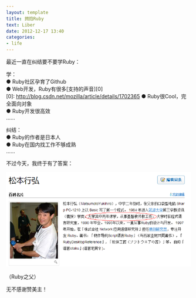 ```yaml
---
layout: template
title: 拥抱Ruby
text: Liber
date: 2012-12-17 13:40
categories:
- life
---
```

最近一直在纠结要不要学Ruby：  

学：  
    ● Ruby社区孕育了Github  
	● Web开发，Ruby有很多[支持的声音][0]  
[0]: http://blog.csdn.net/mozilla/article/details/1702365
	● Ruby很Cool，完全面向对象  
	● Ruby开发很高效  
	......  

纠结：  
	● Ruby的作者是日本人  
	● Ruby在国内找工作不够成熟  
	......  
  
不过今天，我终于有了答案：  

<img src="/images/ruby_father.png" />  

（Ruby之父）   

无不感谢赞美主！  

